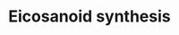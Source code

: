 ---
annotations:
- id: PW:0000024
  parent: regulatory pathway
  type: Pathway Ontology
  value: inflammatory response pathway
- id: CL:0000066
  parent: animal cell
  type: Cell Type Ontology
  value: epithelial cell
- id: PW:0001239
  parent: classic metabolic pathway
  type: Pathway Ontology
  value: eicosanoid biosynthetic pathway
authors:
- A.Kwa
- MaintBot
- Khanspers
- Thomas
- Carlospirola
- AlexanderPico
- Christine Chichester
- Mkutmon
- Egonw
- DeSl
- Eweitz
- Conroy lipids
citedin:
- link: PMC8418865
  title: 'Copy Number Variants Captured by the Array Comparative Genomic Hybridization
    in a Cohort of Patients Affected with Hereditary Colorectal Cancer in Sri Lanka:
    The First CNV Analysis Study of the Hereditary Colorectal Cancer in the Sri Lankan
    Population (2021)'
- link: PMC8155553
  title: Heterogeneity of Lipid and Protein Cartilage Profiles Associated with Human
    Osteoarthritis with or without Type 2 Diabetes Mellitus (2021)
- link: 10.1016/j.plipres.2024.101276
  title: 'Oxylipin profiling for clinical research: Current status and future perspectives
    (2024)'
communities:
- Lipids
- ONTOX
description: 'In biochemistry, eicosanoids are signaling molecules made by oxidation
  of twenty-carbon essential fatty acids, (EFAs). They exert complex control over
  many bodily systems, mainly in inflammation or immunity, and as messengers in the
  central nervous system. Source: [[wikipedia:Eicosanoid|Wikipedia]].  This pathway
  has been updated with information from LIPID MAPS>Eicosanoids [https://lipidmaps.org/resources/pathways/vanted.php].
  Metabolites and proteins from this pathway are orange coloured and have an rounded
  rectangle shape (where an rectangle shape indicates that the node only occures in
  the LIPID MAPS pathway).  Reactions occurring in the LIPID MAPS pathways are coloured
  orange (where a dashed line indicates that the reaction only occures in the LIPID
  MAPS pathway).  Proteins on this pathway have targeted assays available via the
  [https://assays.cancer.gov/available_assays?wp_id=WP167 CPTAC Assay Portal]'
last-edited: 2023-01-18
ndex: bbd9d001-8b5f-11eb-9e72-0ac135e8bacf
organisms:
- Homo sapiens
redirect_from:
- /index.php/Pathway:WP167
- /instance/WP167
- /instance/WP167_r124883
revision: r124883
schema-jsonld:
- '@context': https://schema.org/
  '@id': https://wikipathways.github.io/pathways/WP167.html
  '@type': Dataset
  creator:
    '@type': Organization
    name: WikiPathways
  description: 'In biochemistry, eicosanoids are signaling molecules made by oxidation
    of twenty-carbon essential fatty acids, (EFAs). They exert complex control over
    many bodily systems, mainly in inflammation or immunity, and as messengers in
    the central nervous system. Source: [[wikipedia:Eicosanoid|Wikipedia]].  This
    pathway has been updated with information from LIPID MAPS>Eicosanoids [https://lipidmaps.org/resources/pathways/vanted.php].
    Metabolites and proteins from this pathway are orange coloured and have an rounded
    rectangle shape (where an rectangle shape indicates that the node only occures
    in the LIPID MAPS pathway).  Reactions occurring in the LIPID MAPS pathways are
    coloured orange (where a dashed line indicates that the reaction only occures
    in the LIPID MAPS pathway).  Proteins on this pathway have targeted assays available
    via the [https://assays.cancer.gov/available_assays?wp_id=WP167 CPTAC Assay Portal]'
  keywords:
  - 11-HETE
  - 12S-HETE
  - 12S-HPETE
  - 15-Dehydro-prostaglandin I2
  - 15-deoxy-PGD2
  - 15-deoxy-PGJ2
  - 15S-HETE
  - 15S-HPETE
  - 5S-HETE
  - 5S-HPETE
  - AKR1C3
  - ALOX12
  - ALOX15
  - ALOX15B
  - ALOX5
  - ALOX5AP
  - Arachidonic acid
  - CBR1
  - DPEP1
  - GGT1
  - GSH peroxidase
  - LTA4H
  - LTC4S
  - Leukotriene A4
  - Leukotriene B4
  - Leukotriene C4
  - Leukotriene D4
  - Leukotriene E4
  - PGD2
  - PGG2
  - PGJ2
  - PRXL2B
  - PTGDS
  - PTGES
  - PTGES2
  - PTGIS
  - PTGS1
  - PTGS2
  - Per-oxidase
  - Phospholipids containgingarachidonic acid
  - Pla2g4a
  - Pla2g4b
  - Pla2g5
  - Pla2g6
  - Prostaglandin D2
  - Prostaglandin E2
  - Prostaglandin F2a
  - Prostaglandin H2
  - Prostaglandin I2
  - Ptgs1
  - Ptgs2
  - TBXAS1
  - Thromboxane A2
  - Thromboxane A3
  - Thromboxane B2
  - dehydrogenase
  license: CC0
  name: Eicosanoid synthesis
seo: CreativeWork
title: Eicosanoid synthesis
wpid: WP167
---